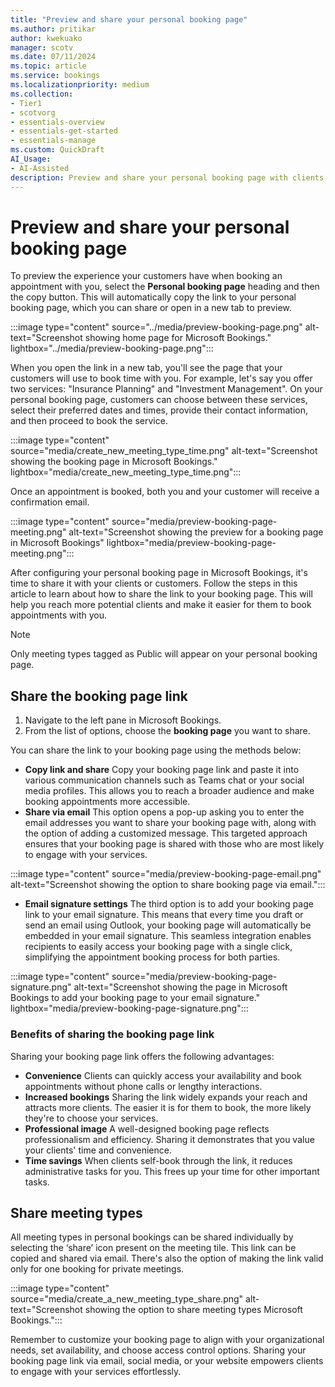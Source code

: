 ```yaml
---
title: "Preview and share your personal booking page"
ms.author: pritikar
author: kwekuako
manager: scotv
ms.date: 07/11/2024  
ms.topic: article
ms.service: bookings
ms.localizationpriority: medium
ms.collection:
- Tier1
- scotvorg
- essentials-overview
- essentials-get-started
- essentials-manage
ms.custom: QuickDraft
AI_Usage:  
- AI-Assisted
description: Preview and share your personal booking page with clients and customers with Microsoft Bookings.
---
```


# Preview and share your personal booking page

To preview the experience your customers have when booking an appointment with you, select the **Personal booking page** heading and then the copy button. This will automatically copy the link to your personal booking page, which you can share or open in a new tab to preview.

:::image type="content" source="../media/preview-booking-page.png" alt-text="Screenshot showing home page for Microsoft Bookings." lightbox="../media/preview-booking-page.png":::

When you open the link in a new tab, you'll see the page that your customers will use to book time with you. For example, let's say you offer two services: "Insurance Planning" and "Investment Management". On your personal booking page, customers can choose between these services, select their preferred dates and times, provide their contact information, and then proceed to book the service.

:::image type="content" source="media/create_new_meeting_type_time.png" alt-text="Screenshot showing the booking page in Microsoft Bookings." lightbox="media/create_new_meeting_type_time.png":::

Once an appointment is booked, both you and your customer will receive a confirmation email.

:::image type="content" source="media/preview-booking-page-meeting.png" alt-text="Screenshot showing the preview for a booking page in Microsoft Bookings" lightbox="media/preview-booking-page-meeting.png":::

After configuring your personal booking page in Microsoft Bookings, it's time to share it with your clients or customers. Follow the steps in this article to learn about how to share the link to your booking page. This will help you reach more potential clients and make it easier for them to book appointments with you.

>[!NOTE]
> Only meeting types tagged as Public will appear on your personal booking page.

## Share the booking page link

1. Navigate to the left pane in Microsoft Bookings.
2. From the list of options, choose the **booking page** you want to share.

You can share the link to your booking page using the methods below:

- **Copy link and share** Copy your booking page link and paste it into various communication channels such as Teams chat or your social media profiles. This allows you to reach a broader audience and make booking appointments more accessible.
- **Share via email** This option opens a pop-up asking you to enter the email addresses you want to share your booking page with, along with the option of adding a customized message. This targeted approach ensures that your booking page is shared with those who are most likely to engage with your services.

:::image type="content" source="media/preview-booking-page-email.png" alt-text="Screenshot showing the option to share booking page via email.":::

- **Email signature settings** The third option is to add your booking page link to your email signature. This means that every time you draft or send an email using Outlook, your booking page will automatically be embedded in your email signature. This seamless integration enables recipients to easily access your booking page with a single click, simplifying the appointment booking process for both parties.

:::image type="content" source="media/preview-booking-page-signature.png" alt-text="Screenshot showing the page in Microsoft Bookings to add your booking page to your email signature." lightbox="media/preview-booking-page-signature.png":::

### Benefits of sharing the booking page link

Sharing your booking page link offers the following advantages:

- **Convenience** Clients can quickly access your availability and book appointments without phone calls or lengthy interactions.
- **Increased bookings** Sharing the link widely expands your reach and attracts more clients. The easier it is for them to book, the more likely they're to choose your services.
- **Professional image** A well-designed booking page reflects professionalism and efficiency. Sharing it demonstrates that you value your clients' time and convenience.
- **Time savings** When clients self-book through the link, it reduces administrative tasks for you. This frees up your time for other important tasks.

## Share meeting types

All meeting types in personal bookings can be shared individually by selecting the ‘share’ icon present on the meeting tile. This link can be copied and shared via email. There's also the option of making the link valid only for one booking for private meetings.

:::image type="content" source="media/create_a_new_meeting_type_share.png" alt-text="Screenshot showing the option to share meeting types Microsoft Bookings.":::

Remember to customize your booking page to align with your organizational needs, set availability, and choose access control options. Sharing your booking page link via email, social media, or your website empowers clients to engage with your services effortlessly.
